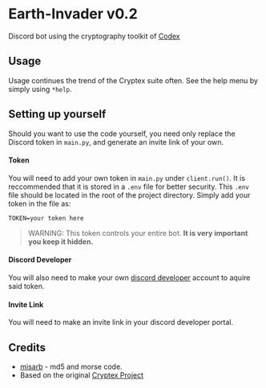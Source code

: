 # Earth-Invader v0.2
Discord bot using the cryptography toolkit of [Codex](https://github.com/CosmodiumCS/Codex-Project)

## Usage
Usage continues the trend of the Cryptex suite often. See the help menu by simply using `*help`.

## Setting up yourself
Should you want to use the code yourself, you need only replace the Discord token in `main.py`, and generate an invite link of your own.

#### Token
You will need to add your own token in `main.py` under `client.run()`. It is reccommended that it is stored in a `.env` file for better security. This `.env` file should be located in the root of the project directory. Simply add your token in the file as:

```
TOKEN=your token here
```
> WARNING: This token controls your entire bot. **It is very important you keep it hidden.**

#### Discord Developer 
You will also need to make your own [discord developer](https://discord.com/developers/docs/intro) account to aquire said token.

#### Invite Link
You will need to make an invite link in your discord developer portal.

## Credits
 - [misarb](https://github.com/Soulsender/Earth-Invader/pull/6) - md5 and morse code.
 - Based on the original [Cryptex Project](https://github.com/SSGorg/Cryptex)

